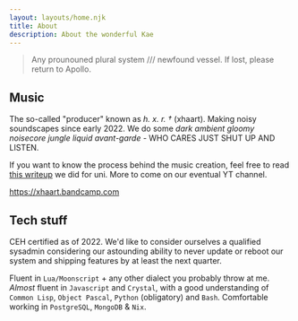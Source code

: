 ```yaml
---
layout: layouts/home.njk
title: About
description: About the wonderful Kae
---
```


> Any prounouned plural system /// newfound vessel. If lost, please return to Apollo.

## Music

The so-called "producer" known as *h. x. r. †* (xhaart). Making noisy soundscapes since early 2022. We do some *dark ambient gloomy noisecore jungle liquid avant-garde -* WHO CARES JUST SHUT UP AND LISTEN.

If you want to know the process behind the music creation, feel free to read [this writeup](/static/content/Submission.md) we did for uni. More to come on our eventual YT channel.

<https://xhaart.bandcamp.com>

## Tech stuff

CEH certified as of 2022. We'd like to consider ourselves a qualified sysadmin considering our astounding ability to never update or reboot our system and shipping features by at least the next quarter.

Fluent in `Lua/Moonscript` + any other dialect you probably throw at me.
*Almost* fluent in `Javascript` and `Crystal`, with a good understanding of `Common Lisp`, `Object Pascal`, `Python` (obligatory) and `Bash`.
Comfortable working in `PostgreSQL`, `MongoDB` & `Nix`.
